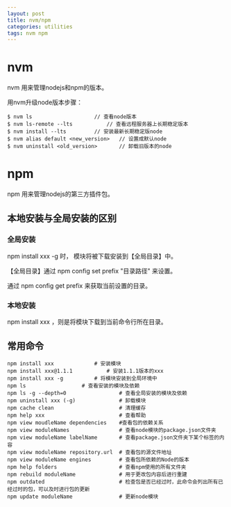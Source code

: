 ```yaml
---
layout: post
title: nvm/npm
categories: utilities
tags: nvm npm
---
```

# nvm

nvm 用来管理nodejs和npm的版本。

用nvm升级node版本步骤：

```shell
$ nvm ls					// 查看node版本
$ nvm ls-remote --lts			// 查看远程服务器上长期稳定版本
$ nvm install --lts			// 安装最新长期稳定版node
$ nvm alias default <new_version>	// 设置成默认node
$ nvm uninstall <old_version>		// 卸载旧版本的node
```

# npm

npm 用来管理nodejs的第三方插件包。

## 本地安装与全局安装的区别

### 全局安装

npm install xxx -g 时， 模块将被下载安装到【全局目录】中。

【全局目录】通过 npm config set prefix "目录路径" 来设置。

通过 npm config get prefix 来获取当前设置的目录。

### 本地安装

npm install xxx ，则是将模块下载到当前命令行所在目录。

## 常用命令

```shell
npm install xxx				# 安装模块
npm install xxx@1.1.1			# 安装1.1.1版本的xxx
npm install xxx -g			# 将模块安装到全局环境中
npm ls					# 查看安装的模块及依赖
npm ls -g --depth=0					# 查看全局安装的模块及依赖
npm uninstall xxx (-g)				# 卸载模块
npm cache clean						# 清理缓存
npm help xxx						# 查看帮助
npm view moudleName dependencies	#查看包的依赖关系
npm view moduleNames  				# 查看node模块的package.json文件夹
npm view moduleName labelName		# 查看package.json文件夹下某个标签的内容
npm view moduleName repository.url	# 查看包的源文件地址
npm view moduleName engines			# 查看包所依赖的Node的版本
npm help folders					# 查看npm使用的所有文件夹
npm rebuild moduleName				# 用于更改包内容后进行重建
npm outdated						# 检查包是否已经过时，此命令会列出所有已经过时的包，可以及时进行包的更新
npm update moduleName				# 更新node模块
```

